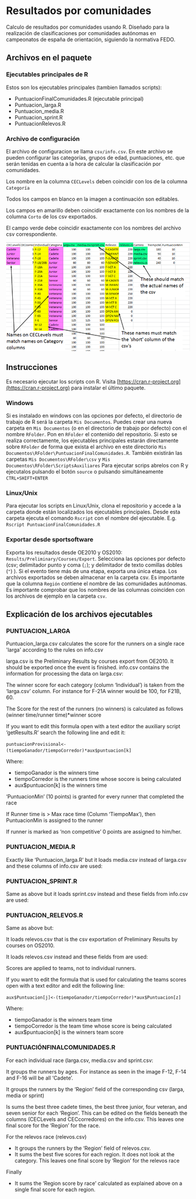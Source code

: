 # Resultados por comunidades
Calculo de resultados por comunidades usando R.
Diseñado para la realización de clasificaciones por comunidades autónomas en campeonatos de españa de orientación, siguiendo la normativa FEDO.



## Archivos en el paquete
### Ejecutables principales de R
Estos son los ejecutables principales (tambien llamados scripts):
 - PuntuacionFinalComunidades.R (ejecutable principal)
 - Puntuacion_larga.R
 - Puntuacion_media.R
 - Puntuacion_sprint.R
 - PuntuacionRelevos.R
### Archivo de configuración
El archivo de configuracion se llama `csv/info.csv`. En este archivo se pueden configurar las categorías, grupos de edad, puntuaciones, etc. que serán tenidas en cuenta a la hora de calcular la clasificación por comunidades.

Los nombre en la columna `CECLevels` deben coincidir con los de la columna `Categoría`

Todos los campos en blanco en la imagen a continuación son editables.

Los campos en amarillo deben coincidir exactamente con los nombres de la columna `Corto` de los csv exportados.

El campo verde debe coincidir exactamente con los nombres del archivo csv correspondiente.

![alt text](https://github.com/eventos-orientacion/resultados-comunidades/blob/master/img/info.png "info.csv")
 
 
## Instrucciones
Es necesario ejecutar los scripts con R. Visita [https://cran.r-project.org](https://cran.r-project.org) para instalar el último paquete.

### Windows
Si es instalado en windows con las opciones por defecto, el directorio de trabajo de R será la carpeta `Mis Documentos`.
Puedes crear una nueva carpeta en `Mis Documentos` (o en el directorio de trabajo por defecto) con el nombre `RFolder`.
Pon en `RFolder` el contenido del repositorio. Si esto se realiza correctamente, los ejecutables principales estarán directamente sobre `RFolder` de forma que exista el archivo en este directorio `Mis Documentos\RFolder\PuntuacionFinalComunidades.R`. También existirán las carpetas `Mis Documentos\RFolder\csv` y `Mis Documentos\RFolder\ScriptsAuxiliares`
Para ejecutar scrips abrelos con R y ejecutalos pulsando el botón `source` o pulsando simultáneamente `CTRL+SHIFT+ENTER`

### Linux/Unix
Para ejecutar los scripts en Linux/Unix, clona el repositorio y accede a la carpeta donde están localizados los ejecutables principales. Desde esta carpeta ejecuta el comando `Rscript` con el nombre del ejecutable. E.g. `Rscript PuntuacionFinalComunidades.R`

### Exportar desde sportsoftware
Exporta los resultados desde OE2010 y OS2010: `Results/Preliminary/Courses/Export`.
Selecciona las opciones por defecto (csv; delimitador punto y coma (`;`); y delimitador de texto comillas dobles (`"`) ). Si el evento tiene más de una etapa, exporta una única etapa.
Los archivos exportados se deben almacenar en la carpeta csv.
Es importante que la columna `Región` contiene el nombre de las comunidades autónomas.
Es importante comprobar que los nombres de las columnas coinciden con los archivos de ejemplo en la carpeta `csv`.



	
## Explicación de los archivos ejecutables
### PUNTUACION_LARGA
Puntuacion_larga.csv calculates the score for the runners on a single race 'larga' according to the rules on info.csv

larga.csv is the Preliminary Results by courses export from OE2010. It should be exported once the event is finished.
info.csv contains the information for processing the data on larga.csv:


The winner score for each category (column ‘Individual’) is taken from the ‘larga.csv’ column. For instance for F-21A winner would be 100,  for F21B, 60.

The Score for the rest of the runners (no winners) is calculated as follows 
(winner time/runner time)*winner score

If you want to edit this formula open with a text editor the auxiliary script ‘getResults.R’ search the following line and edit it:

   `puntuacionProvisional<-(tiempoGanador/tiempoCorredor)*aux$puntuacion[k]`

Where:

- tiempoGanador is the winners time
- tiempoCorredor is the runners time whose socore is being calculated
- aux$puntuacion[k] is the winners time

‘PuntuacionMin’ (10 points) is granted for every runner that completed the race

If Runner time is > Max race time (Column ‘TiempoMax’), then PuntuacionMin is assigned to the runner

If runner is marked as ‘non competitive’ 0 points are assigned to him/her.

### PUNTUACION_MEDIA.R
Exactly like ‘Puntuacion_larga.R’ but it loads media.csv instead of larga.csv and these columns of info.csv are used:

### PUNTUACION_SPRINT.R 
Same as above but it loads sprint.csv instead and these fields from info.csv are used:

### PUNTUACION_RELEVOS.R
Same as above but:

It loads relevos.csv that is the csv exportation of Preliminary Results by courses on OS2010.

It loads relevos.csv instead and these fields from are used:

Scores are applied to teams, not to individual runners.

If you want to edit the formula that is used for calculating the teams scores open with a text editor and edit the following line:

`aux$Puntuacion[j]<-(tiempoGanador/tiempoCorredor)*aux$Puntuacion[z]`

Where:
- tiempoGanador is the winners team time
- tiempoCorredor is the team time whose score is being calculated
- aux$puntuacion[k] is the winners team score



### PUNTUACIÓNFINALCOMUNIDADES.R


For each individual race (larga.csv, media.csv and sprint.csv:

It groups the runners by ages. For instance as seen in the image F-12, F-14 and F-16 will be all ‘Cadete’.

It groups the runners by the ‘Region’ field of the corresponding csv (larga, media or sprint)

Is sums the best three cadete times, the best three junior, four veteran, and seven senior for each ‘Region’. This can be edited on the fields beneath the columns (CECLevels and CECcorredores) on the info.csv. This leaves one final score for the ‘Region’ for the race.

For the relevos race (relevos.csv)

- It groups the runners by the ‘Region’ field of relevos.csv.
- It sums the best five scores for each region. It does not look at the category. This leaves one final score by ‘Region’ for the relevos race
	
Finally

- It sums the ‘Region score by race’ calculated as explained above on a single final score for each region.

	
